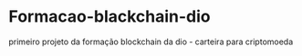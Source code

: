 # Formacao-blackchain-dio
 primeiro projeto da formação blockchain da dio - carteira para criptomoeda
